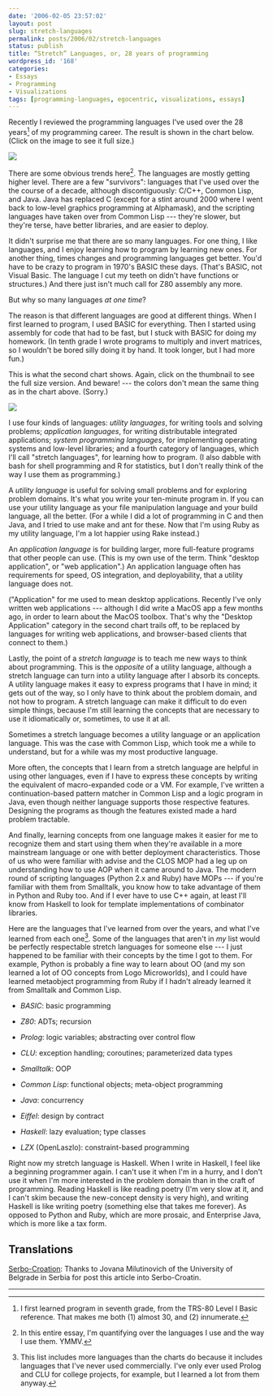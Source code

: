 ```yaml
---
date: '2006-02-05 23:57:02'
layout: post
slug: stretch-languages
permalink: posts/2006/02/stretch-languages
status: publish
title: “Stretch” Languages, or, 28 years of programming
wordpress_id: '168'
categories:
- Essays
- Programming
- Visualizations
tags: [programming-languages, egocentric, visualizations, essays]
---
```


Recently I reviewed the programming languages I've used over the 28 years[^1] of my programming career.  The result is shown in the chart below.  (Click on the image to see it full size.)

[![](/images/2006/languages-thumb.png)](/images/2006/languages.png)

<!-- more -->

There are some obvious trends here[^2].  The languages are mostly getting higher level.  There are a few "survivors": languages that I've used over the the course of a decade, although discontiguously: C/C++, Common Lisp, and Java.  Java has replaced C (except for a stint around 2000 where I went back to low-level graphics programming at Alphamask), and the scripting languages have taken over from Common Lisp --- they're slower, but they're terse, have better libraries, and are easier to deploy.

It didn't surprise me that there are so many languages.  For one thing, I like languages, and I enjoy learning how to program by learning new ones.  For another thing, times changes and programming languages get better.  You'd have to be crazy to program in 1970's BASIC these days.  (That's BASIC, not Visual Basic.  The language I cut my teeth on didn't have functions or structures.)  And there just isn't much call for Z80 assembly any more.

But why so many languages _at one time_?

The reason is that different languages are good at different things.  When I first learned to program, I used BASIC for everything.  Then I started using assembly for code that had to be fast, but I stuck with BASIC for doing my homework.  (In tenth grade I wrote programs to multiply and invert matrices, so I wouldn't be bored silly doing it by hand.  It took longer, but I had more fun.)

This is what the second chart shows.  Again, click on the thumbnail to see the full size version.  And beware! --- the colors don't mean the same thing as in the chart above. (Sorry.)

[![](/images/2006/languages-by-use-thumb.png)](/images/2006/languages-by-use.png)

I use four kinds of languages: *utility languages*, for writing tools and solving problems; *application languages*, for writing distributable integrated applications; *system programming languages*, for implementing operating systems and low-level libraries; and a fourth category of languages, which I'll call "stretch languages", for learning how to program.  (I also dabble with bash for shell programming and R for statistics, but I don't really think of the way I use them as programming.)

A *utility language* is useful for solving small problems and for exploring problem domains.  It's what you write your ten-minute program in.  If you can use your utility language as your file manipulation language and your build language, all the better.  (For a while I did a lot of programming in C and then Java, and I tried to use make and ant for these.  Now that I'm using Ruby as my utility language, I'm a lot happier using Rake instead.)

An *application language* is for building larger, more full-feature programs that other people can use.  (This is my own use of the term.  Think "desktop application", or "web application".)  An application language often has requirements for speed, OS integration, and deployability, that a utility language does not.

("Application" for me used to mean desktop applications.  Recently I've only written web applications --- although I did write a MacOS app a few months ago, in order to learn about the MacOS toolbox.  That's why the "Desktop Application" category in the second chart trails off, to be replaced by languages for writing web applications, and browser-based clients that connect to them.)

Lastly, the point of a *stretch language* is to teach me new ways to think about programming.  This is the *opposite* of a utility language, although a stretch language can turn into a utility language after I absorb its concepts.  A utility language makes it easy to express programs that I have in mind; it gets out of the way, so I only have to think about the problem domain, and not how to program.  A stretch language can make it difficult to do even simple things, because I'm still learning the concepts that are necessary to use it idiomatically or, sometimes, to use it at all.

Sometimes a stretch language becomes a utility language or an application language.  This was the case with Common Lisp, which took me a while to understand, but for a while was my most productive language.

More often, the concepts that I learn from a stretch language are helpful in using other languages, even if I have to express these concepts by writing the equivalent of macro-expanded code or a VM.  For example, I've written a continuation-based pattern matcher in Common Lisp and a logic program in Java, even though neither language supports those respective features.  Designing the programs as though the features existed made a hard problem tractable.

And finally, learning concepts from one language makes it easier for me to recognize them and start using them when they're available in a more mainstream language or one with better deployment characteristics.  Those of us who were familiar with advise and the CLOS MOP had a leg up on understanding how to use AOP when it came around to Java.  The modern round of scripting languages (Python 2.x and Ruby) have MOPs --- if you're familiar with them from Smalltalk, you know how to take advantage of them in Python and Ruby too.  And if I ever have to use C++ again, at least I'll know from Haskell to look for template implementations of combinator libraries.

Here are the languages that I've learned from over the years, and what I've learned from each one[^3].  Some of the languages that aren't in _my_ list would be perfectly respectable stretch languages for someone else ---  I just happened to be familiar with their concepts by the time I got to them.  For example, Python is probably a fine way to learn about OO (and my son learned a lot of OO concepts from Logo Microworlds), and I could have learned metaobject programming from Ruby if I hadn't already learned it from Smalltalk and Common Lisp.

* *BASIC*: basic programming

* *Z80*: ADTs; recursion

* *Prolog*: logic variables; abstracting over control flow

* *CLU*: exception handling; coroutines; parameterized data types

* *Smalltalk*: OOP

* *Common Lisp*: functional objects; meta-object programming

* *Java*: concurrency

* *Eiffel*: design by contract

* *Haskell*: lazy evaluation; type classes

* *LZX* (OpenLaszlo): constraint-based programming

Right now my stretch language is Haskell.  When I write in Haskell, I feel like a beginning programmer again.  I can't use it when I'm in a hurry, and I don't use it when I'm more interested in the problem domain than in the craft of programming.  Reading Haskell is like reading poetry (I'm very slow at it, and I can't skim because the new-concept density is very high), and writing Haskell is like writing poetry (something else that takes me forever).  As opposed to Python and Ruby, which are more prosaic, and Enterprise Java, which is more like a tax form.

## Translations

[Serbo-Croation](http://science.webhostinggeeks.com/stretch-jezici): Thanks to Jovana Milutinovich of the University of
Belgrade in Serbia for post this article into Serbo-Croatin.

---

[^1]: I first learned program in seventh grade, from the TRS-80 Level I Basic reference.  That makes me both (1) almost 30, and (2) innumerate.

[^2]: In this entire essay, I'm quantifying over the languages I use and the way I use them.  YMMV.

[^3]: This list includes more languages than the charts do because it includes languages that I've never used commercially.  I've only ever used Prolog and CLU for college projects, for example, but I learned a lot from them anyway.
